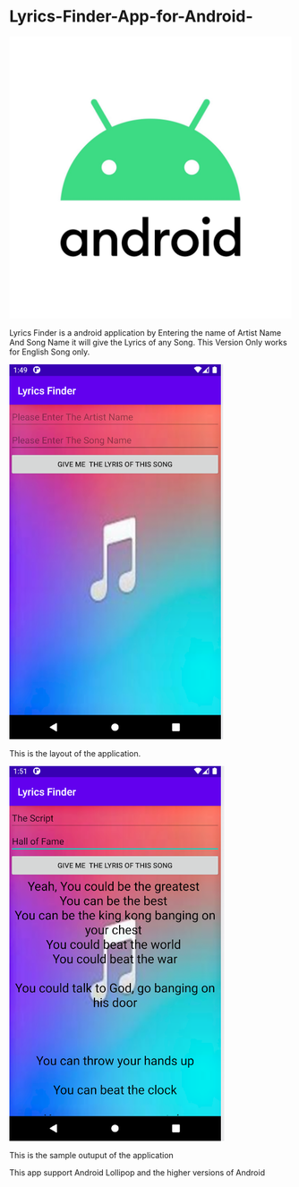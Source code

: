 # Lyrics-Finder-App-for-Android-
![](img/Android_logo_stacked__RGB_.jpg)


Lyrics Finder is a android application by Entering the name of Artist Name And Song Name it will give the Lyrics of any Song.
This Version Only works for English Song only.

![](img/Screenshot_2.png)

This is the layout of the application.

![](img/Screenshot_3.png)

This is the sample outuput of the application


This app support Android Lollipop and the higher versions of Android
